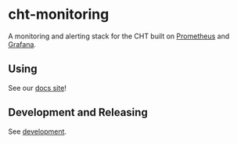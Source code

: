 # cht-monitoring

A monitoring and alerting stack for the CHT built on [Prometheus](https://prometheus.io/) and [Grafana](https://grafana.com/).

## Using

See our [docs site](docs.communityhealthtoolkit.org/apps/guides/hosting/monitoring/#grafana-and-prometheus)!

## Development and Releasing

See [development](/development).

